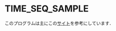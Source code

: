 # TIME_SEQ_SAMPLE

このプログラムは主にこの[サイト](https://machinelearningmastery.com/lstm-for-time-series-prediction-in-pytorch/)を参考にしています．